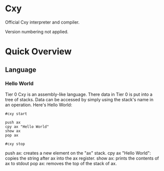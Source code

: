 # Cxy #

Official Cxy interpreter and compiler.

Version numbering not applied.

# Quick Overview #

## Language ##

### Hello World ###

Tier 0 Cxy is an assembly-like language.
There data in Tier 0 is put into a tree of stacks.
Data can be accessed by simply using the stack's name in an operation.
Here's Hello World:

	#cxy start

	push ax
	cpy ax "Hello World"
	show ax
	pop ax

	#cxy stop

push ax: creates a new element on the "ax" stack.
cpy ax "Hello World": copies the string after ax into the ax register.
show ax: prints the contents of ax to stdout
pop ax: removes the top of the stack of ax.

